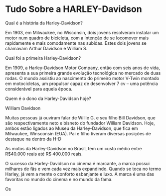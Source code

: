 <h1>Tudo Sobre a HARLEY-Davidson</h1>
    
   <p> Qual é a história da Harley-Davidson?</p>
   
Em 1903, em Milwaukee, no Wisconsin, dois jovens resolveram instalar um motor num quadro de bicicleta, com a intenção de se locomover mais rapidamente e mais comodamente nas subidas. Estes dois jovens se chamavam Arthur Davidson e William S.

   <p> Qual foi a primeira Harley-Davidson?</p>
   
Em 1909, a Harley-Davidson Motor Company, então com seis anos de vida, apresenta a sua primeira grande evolução tecnológica no mercado de duas rodas. O mundo assistiu ao nascimento do primeiro motor V-Twin montado em motocicletas, um propulsor capaz de desenvolver 7 cv – uma potência considerável para aquela época.



<p> Quem é o dono da Harley-Davidson hoje?</p>
     

William Davidson

Muitas pessoas já ouviram falar de Willie G. e seu filho Bill Davidson, que são respectivamente neto e bisneto do fundador William Davidson. Hoje, ambos estão ligados ao Museu da Harley-Davidson, que fica em Milwaukee, Winsconsin (EUA). Pai e filho tiveram diversas posições de destaque na dentro da H-D
 
 
 <p> As motos da Harley-Davidson no Brasil, tem um custo médio entre R$40.000 reais até R$ 400.000 reais. </p>
 <p> O sucesso da Harley-Davidson no cinema é marcante, a marca possui milhares de fãs e vem cada vez mais expandindo. Quando se toca no termo Harley, já vem a mente o conforto esbanjante e luxo. A marca é uma das favoritas no mundo do cinema e no mundo da fama.</p>
 
 <p> Os 

